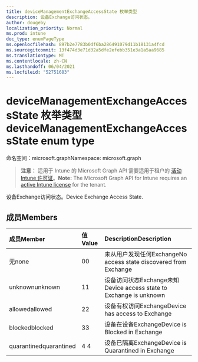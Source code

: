 ```yaml
---
title: deviceManagementExchangeAccessState 枚举类型
description: 设备Exchange访问状态。
author: dougeby
localization_priority: Normal
ms.prod: intune
doc_type: enumPageType
ms.openlocfilehash: 897b2e7783b0df6ba286491079d11b18131a4fcd
ms.sourcegitcommit: 13f474d3e71d32a5dfe2efebb351e3a1a5aa9685
ms.translationtype: MT
ms.contentlocale: zh-CN
ms.lasthandoff: 06/04/2021
ms.locfileid: "52751683"
---
```

# <a name="devicemanagementexchangeaccessstate-enum-type"></a><span data-ttu-id="51b45-103">deviceManagementExchangeAccessState 枚举类型</span><span class="sxs-lookup"><span data-stu-id="51b45-103">deviceManagementExchangeAccessState enum type</span></span>

<span data-ttu-id="51b45-104">命名空间：microsoft.graph</span><span class="sxs-lookup"><span data-stu-id="51b45-104">Namespace: microsoft.graph</span></span>

> <span data-ttu-id="51b45-105">**注意：** 适用于 Intune 的 Microsoft Graph API 需要适用于租户的 [活动 Intune 许可证](https://go.microsoft.com/fwlink/?linkid=839381)。</span><span class="sxs-lookup"><span data-stu-id="51b45-105">**Note:** The Microsoft Graph API for Intune requires an [active Intune license](https://go.microsoft.com/fwlink/?linkid=839381) for the tenant.</span></span>

<span data-ttu-id="51b45-106">设备Exchange访问状态。</span><span class="sxs-lookup"><span data-stu-id="51b45-106">Device Exchange Access State.</span></span>

## <a name="members"></a><span data-ttu-id="51b45-107">成员</span><span class="sxs-lookup"><span data-stu-id="51b45-107">Members</span></span>
|<span data-ttu-id="51b45-108">成员</span><span class="sxs-lookup"><span data-stu-id="51b45-108">Member</span></span>|<span data-ttu-id="51b45-109">值</span><span class="sxs-lookup"><span data-stu-id="51b45-109">Value</span></span>|<span data-ttu-id="51b45-110">Description</span><span class="sxs-lookup"><span data-stu-id="51b45-110">Description</span></span>|
|:---|:---|:---|
|<span data-ttu-id="51b45-111">无</span><span class="sxs-lookup"><span data-stu-id="51b45-111">none</span></span>|<span data-ttu-id="51b45-112">0</span><span class="sxs-lookup"><span data-stu-id="51b45-112">0</span></span>|<span data-ttu-id="51b45-113">未从用户发现任何Exchange</span><span class="sxs-lookup"><span data-stu-id="51b45-113">No access state discovered from Exchange</span></span>|
|<span data-ttu-id="51b45-114">unknown</span><span class="sxs-lookup"><span data-stu-id="51b45-114">unknown</span></span>|<span data-ttu-id="51b45-115">1</span><span class="sxs-lookup"><span data-stu-id="51b45-115">1</span></span>|<span data-ttu-id="51b45-116">设备访问状态Exchange未知</span><span class="sxs-lookup"><span data-stu-id="51b45-116">Device access state to Exchange is unknown</span></span>|
|<span data-ttu-id="51b45-117">allowed</span><span class="sxs-lookup"><span data-stu-id="51b45-117">allowed</span></span>|<span data-ttu-id="51b45-118">2</span><span class="sxs-lookup"><span data-stu-id="51b45-118">2</span></span>|<span data-ttu-id="51b45-119">设备有权访问Exchange</span><span class="sxs-lookup"><span data-stu-id="51b45-119">Device has access to Exchange</span></span>|
|<span data-ttu-id="51b45-120">blocked</span><span class="sxs-lookup"><span data-stu-id="51b45-120">blocked</span></span>|<span data-ttu-id="51b45-121">3</span><span class="sxs-lookup"><span data-stu-id="51b45-121">3</span></span>|<span data-ttu-id="51b45-122">设备在设备Exchange</span><span class="sxs-lookup"><span data-stu-id="51b45-122">Device is Blocked in Exchange</span></span>|
|<span data-ttu-id="51b45-123">quarantined</span><span class="sxs-lookup"><span data-stu-id="51b45-123">quarantined</span></span>|<span data-ttu-id="51b45-124">4 </span><span class="sxs-lookup"><span data-stu-id="51b45-124">4</span></span>|<span data-ttu-id="51b45-125">设备已隔离Exchange</span><span class="sxs-lookup"><span data-stu-id="51b45-125">Device is Quarantined in Exchange</span></span>|




